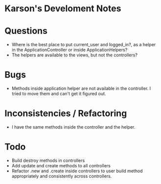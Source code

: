 # Karson's Develoment Notes

# Questions
- Where is the best place to put current_user and logged_in?, as a helper in the ApplicationController or inside ApplicationHelpers?
- The helpers are available to the views, but not the controllers?



# Bugs
- Methods inside application helper are not available in the controller. I tried to move them and can't get it figured out.




# Inconsistencies / Refactoring
- I have the same methods inside the controller and the helper.




# Todo
- Build destroy methods in controllers
- Add update and create methods to all controllers
- Refactor .new and .create inside controllers to user build method appropriately and consistently across controllers.